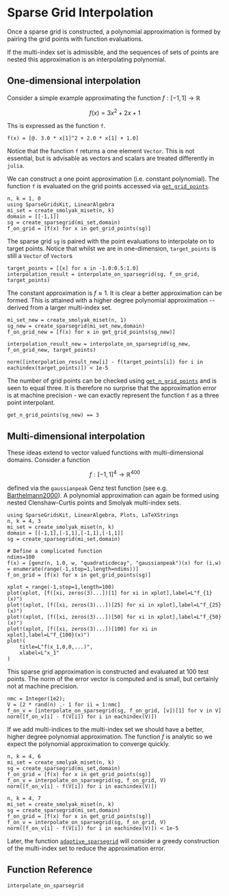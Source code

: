 # Sparse Grid Interpolation
Once a sparse grid is constructed, a polynomial approximation is formed by pairing the grid points with function evaluations.

If the multi-index set is admissible, and the sequences of sets of points are nested this approximation is an interpolating polynomial.

## One-dimensional interpolation
Consider a simple example approximating the function $f:[-1,1]\to\mathbb{R}$
```math
f(x) = 3x^2 + 2x + 1
```
Ths is expressed as the function `f`.
```@example interp1
f(x) = [@. 3.0 * x[1]^2 + 2.0 * x[1] + 1.0]
```
Notice that the function `f` returns a one element `Vector`.
This is not essential, but is advisable as vectors and scalars are treated differently in `julia`.

We can construct a one point approximation (i.e. constant polynomial).
The function `f` is evaluated on the grid points accessed via [`get_grid_points`](@ref).
```@example interp1
n, k = 1, 0
using SparseGridsKit, LinearAlgebra
mi_set = create_smolyak_miset(n, k)
domain = [[-1,1]]
sg = create_sparsegrid(mi_set,domain)
f_on_grid = [f(x) for x in get_grid_points(sg)]
```
The sparse grid `sg` is paired with the point evaluations to interpolate on to target points.
Notice that whilst we are in one-dimension, `target_points` is still a `Vector` of `Vector`s
```@example interp1
target_points = [[x] for x in -1.0:0.5:1.0]
interpolation_result = interpolate_on_sparsegrid(sg, f_on_grid, target_points)
```
The constant approximation is $f\approx 1$.
It is clear a better approximation can be formed.
This is attained with a higher degree polynomial approximation -- derived from a larger multi-index set.
```@example interp1
mi_set_new = create_smolyak_miset(n, 1)
sg_new = create_sparsegrid(mi_set_new,domain)
f_on_grid_new = [f(x) for x in get_grid_points(sg_new)]

interpolation_result_new = interpolate_on_sparsegrid(sg_new, f_on_grid_new, target_points)

norm([interpolation_result_new[i] - f(target_points[i]) for i in eachindex(target_points)]) < 1e-5
```

The number of grid points can be checked using [`get_n_grid_points`](@ref) and is seen to equal three.
It is therefore no surprise that the approximation error is at machine precision - we can exactly represent the function `f` as a three point interpolant.
```@example interp1
get_n_grid_points(sg_new) == 3
```
## Multi-dimensional interpolation
These ideas extend to vector valued functions with multi-dimensional domains.
Consider a function
```math
f:[-1,1]^4 \to \mathbb{R}^{400}
```
defined via the `gaussianpeak` Genz test function (see e.g. [Barthelmann2000](@cite)).
A polynomial approximation can again be formed using nested Clenshaw-Curtis points and Smolyak multi-index sets.

```@example interp4
using SparseGridsKit, LinearAlgebra, Plots, LaTeXStrings
n, k = 4, 3
mi_set = create_smolyak_miset(n, k)
domain = [[-1,1],[-1,1],[-1,1],[-1,1]]
sg = create_sparsegrid(mi_set,domain)

# Define a complicated function
ndims=100
f(x) = [genz(n, 1.0, w, "quadraticdecay", "gaussianpeak")(x) for (i,w) = enumerate(range(-1,stop=1,length=ndims))]
f_on_grid = [f(x) for x in get_grid_points(sg)]

xplot = range(-1,stop=1,length=100)
plot(xplot, [f([xi, zeros(3)...])[1] for xi in xplot],label=L"f_{1}(x)")
plot!(xplot, [f([xi, zeros(3)...])[25] for xi in xplot],label=L"f_{25}(x)")
plot!(xplot, [f([xi, zeros(3)...])[50] for xi in xplot],label=L"f_{50}(x)")
plot!(xplot, [f([xi, zeros(3)...])[100] for xi in xplot],label=L"f_{100}(x)")
plot!(
    title=L"f(x_1,0,0,...)",
    xlabel=L"x_1"
)
```
This sparse grid approximation is constructed and evaluated at $100$ test points.
The norm of the error vector is computed and is small, but certainly not at machine precision.
```@example interp4
nmc = Integer(1e2);
V = [2 * rand(n) .- 1 for ii = 1:nmc]
f_on_v = [interpolate_on_sparsegrid(sg, f_on_grid, [v])[1] for v in V]
norm([f_on_v[i] - f(V[i]) for i in eachindex(V)])
```
If we add multi-indices to the multi-index set we should have a better, higher degree polynomial approximation.
The function $f$ is analytic so we expect the polynomial approximation to converge quickly.
```@example interp4
n, k = 4, 6
mi_set = create_smolyak_miset(n, k)
sg = create_sparsegrid(mi_set,domain)
f_on_grid = [f(x) for x in get_grid_points(sg)]
f_on_v = interpolate_on_sparsegrid(sg, f_on_grid, V)
norm([f_on_v[i] - f(V[i]) for i in eachindex(V)])
```
```@example interp4
n, k = 4, 7
mi_set = create_smolyak_miset(n, k)
sg = create_sparsegrid(mi_set,domain)
f_on_grid = [f(x) for x in get_grid_points(sg)]
f_on_v = interpolate_on_sparsegrid(sg, f_on_grid, V)
norm([f_on_v[i] - f(V[i]) for i in eachindex(V)]) < 1e-5
```
Later, the function [`adaptive_sparsegrid`](@ref) will consider a greedy construction of the multi-index set to reduce the approximation error.

## Function Reference
```@docs
interpolate_on_sparsegrid
```